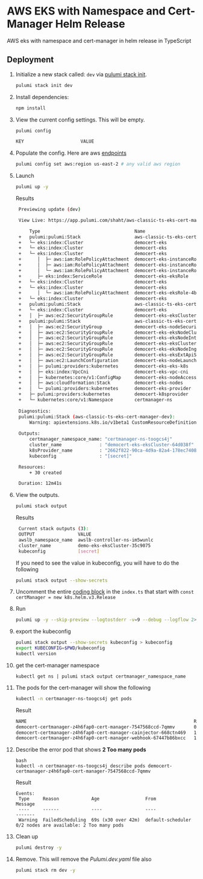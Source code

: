 # AWS EKS with Namespace and Cert-Manager Helm Release

AWS eks with namespace and cert-manager in helm release in TypeScript

## Deployment

1. Initialize a new stack called: `dev` via [pulumi stack init](https://www.pulumi.com/docs/reference/cli/pulumi_stack_init/).

   ```bash
   pulumi stack init dev
   ```

1. Install dependencies:
   ```bash
   npm install
   ```

1. View the current config settings. This will be empty.

   ```bash
   pulumi config
   ```

   ```bash
   KEY                     VALUE
   ```

1. Populate the config.  Here are aws [endpoints](https://docs.aws.amazon.com/general/latest/gr/rande.html)
      ```bash
   pulumi config set aws:region us-east-2 # any valid aws region
   ```

1. Launch

   ```bash
   pulumi up -y
   ```

   Results
   ```bash
    Previewing update (dev)

    View Live: https://app.pulumi.com/shaht/aws-classic-ts-eks-cert-manager/dev/updates/12

        Type                                   Name                                  Status       
    +   pulumi:pulumi:Stack                    aws-classic-ts-eks-cert-manager-dev        creating..   
    +   └─ eks:index:Cluster                   democert-eks                               creating...  
    +   └─ eks:index:Cluster                   democert-eks                               creating...  
    +   └─ eks:index:Cluster                   democert-eks                               creating.    
    +      │  ├─ aws:iam:RolePolicyAttachment  democert-eks-instanceRole-e1b295bd         created      
    +      │  ├─ aws:iam:RolePolicyAttachment  democert-eks-instanceRole-03516f97         created      
    +      │  └─ aws:iam:RolePolicyAttachment  democert-eks-instanceRole-3eb088f2         created      
    +      ├─ eks:index:ServiceRole            democert-eks-eksRole                            created      
    +   └─ eks:index:Cluster                   democert-eks                                    creating     
    +   └─ eks:index:Cluster                   democert-eks                                    creating.    
    +      │  └─ aws:iam:RolePolicyAttachment  democert-eks-eksRole-4b490823                   created      
    +   └─ eks:index:Cluster                   democert-eks                                    creating...  
    +   pulumi:pulumi:Stack                    aws-classic-ts-eks-cert-manager-dev             creating     Warning: apiextensions.k8s.io/v1beta1 CustomRes
    +   └─ eks:index:Cluster                   democert-eks                                    creating..   
    +   │  ├─ aws:ec2:SecurityGroupRule        democert-eks-eksClusterInternetEgressRule       created      
    +   pulumi:pulumi:Stack                    aws-classic-ts-eks-cert-manager-dev             creating..   Warning: apiextensions.k8s.io/v1beta1 CustomRes
    +   │  ├─ aws:ec2:SecurityGroup            democert-eks-nodeSecurityGroup                  created     
    +   │  ├─ aws:ec2:SecurityGroupRule        democert-eks-eksNodeClusterIngressRule          created     
    +   │  ├─ aws:ec2:SecurityGroupRule        democert-eks-eksNodeInternetEgressRule          created     
    +   │  ├─ aws:ec2:SecurityGroupRule        democert-eks-eksClusterIngressRule              created     
    +   │  ├─ aws:ec2:SecurityGroupRule        democert-eks-eksNodeIngressRule                 created     
    +   │  ├─ aws:ec2:SecurityGroupRule        democert-eks-eksExtApiServerClusterIngressRule  created     
    +   │  ├─ aws:ec2:LaunchConfiguration      democert-eks-nodeLaunchConfiguration            created     
    +   │  ├─ pulumi:providers:kubernetes      democert-eks-eks-k8s                            created     
    +   │  ├─ eks:index:VpcCni                 democert-eks-vpc-cni                            created     
    +   │  ├─ kubernetes:core/v1:ConfigMap     democert-eks-nodeAccess                         created     
    +   │  ├─ aws:cloudformation:Stack         democert-eks-nodes                              created     
    +   │  └─ pulumi:providers:kubernetes      democert-eks-provider                           created     
    +   ├─ pulumi:providers:kubernetes         democert-k8sprovider                            created     
    +   └─ kubernetes:core/v1:Namespace        certmanager-ns                                  created     
    
    Diagnostics:
    pulumi:pulumi:Stack (aws-classic-ts-eks-cert-manager-dev):
        Warning: apiextensions.k8s.io/v1beta1 CustomResourceDefinition is deprecated in v1.16+, unavailable in v1.22+; use apiextensions.k8s.io/v1 CustomResourceDefinition
    
    Outputs:
        certmanager_namespace_name: "certmanager-ns-toogcs4j"
        cluster_name              : "democert-eks-eksCluster-64d038f"
        k8sProvider_name          : "2662f822-90ca-4d9a-82a4-178ec74083d4"
        kubeconfig                : "[secret]"

    Resources:
        + 30 created

    Duration: 12m41s
   ```

1. View the outputs.
   ```bash
   pulumi stack output
   ```

   Results
   ```bash
    Current stack outputs (3):
    OUTPUT                VALUE
    awslb_namespace_name  awslb-controller-ns-im5wunlc
    cluster_name          demo-eks-eksCluster-35c9075
    kubeconfig            [secret]
   ```

   If you need to see the value in kubeconfig, you will have to do the following
   ```bash
   pulumi stack output --show-secrets
   ```

1. Uncomment the entire [coding block](https://github.com/tusharshahrs/pulumi-home/blob/helm/aws-classic-ts-eks-cert-manager/index.ts#L21-L45) in the `index.ts` that start with `const certManager = new k8s.helm.v3.Release`

1. Run 
    ```bash
    pulumi up -y --skip-preview --logtostderr -v=9 --debug --logflow 2>mylogs.txt
    ```

1. export the kubeconfig
    ```bash
    pulumi stack output --show-secrets kubeconfig > kubeconfig
    export KUBECONFIG=$PWD/kubeconfig
    kubectl version
    ```
1. get the cert-manager namespace
   ```
   kubectl get ns | pulumi stack output certmanager_namespace_name
   ```

1. The pods for the cert-manager will show the following
    ```bash
    kubectl -n certmanager-ns-toogcs4j get pods
    ```
    Result
    
    ```bash
    NAME                                                              READY   STATUS    RESTARTS   AGE
    democert-certmanager-z4h6fap0-cert-manager-7547568ccd-7qmmv       0/1     Pending   0          41m
    democert-certmanager-z4h6fap0-cert-manager-cainjector-668ctn469   1/1     Running   0          41m
    democert-certmanager-z4h6fap0-cert-manager-webhook-67447b86bxcc   1/1     Running   0          41m
    ```

1. Describe the error pod that shows **2 Too many pods**
   ```
   bash
   kubectl -n certmanager-ns-toogcs4j describe pods democert-certmanager-z4h6fap0-cert-manager-7547568ccd-7qmmv
   ```
  
   Result
   ```
   Events:
    Type     Reason            Age                 From               Message
    ----     ------            ----                ----               -------
    Warning  FailedScheduling  69s (x30 over 42m)  default-scheduler  0/2 nodes are available: 2 Too many pods
   ```

1. Clean up
   ```bash
   pulumi destroy -y
   ```

1. Remove.  This will remove the *Pulumi.dev.yaml* file also
   ```bash
   pulumi stack rm dev -y
   ```